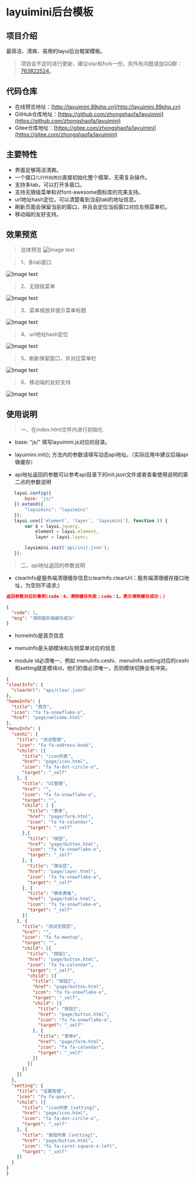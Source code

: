 layuimini后台模板
===============
## 项目介绍
最简洁、清爽、易用的layui后台框架模板。

> 项目会不定时进行更新，建议star和fork一份，另外有问题请加QQ群：[763822524](https://jq.qq.com/?_wv=1027&k=5JRGVfe)。

## 代码仓库
 * 在线预览地址：[http://layuimini.99php.cn](http://layuimini.99php.cn)
 * GitHub仓库地址：[https://github.com/zhongshaofa/layuimini](https://github.com/zhongshaofa/layuimini)
 * Gitee仓库地址：[https://gitee.com/zhongshaofa/layuimini](https://gitee.com/zhongshaofa/layuimini)

## 主要特性
* 界面足够简洁清爽。
* 一个接口`几行代码而已`直接初始化整个框架，无需复杂操作。
* 支持多tab，可以打开多窗口。
* 支持无限级菜单和对font-awesome图标库的完美支持。
* url地址hash定位，可以清楚看到当前tab的地址信息。
* 刷新页面会保留当前的窗口，并且会定位当前窗口对应左侧菜单栏。
* 移动端的友好支持。


## 效果预览
> 总体预览
![Image text](https://files.gitee.com/group1/M00/08/1B/PaAvDF0HLAGAdCe_AAHJ-SJxbfY063.png)

> 1、多tab窗口

![Image text](https://files.gitee.com/group1/M00/08/1B/PaAvDF0HLA-AJlbyAAE1O4Phvsk064.png)
> 2、无限级菜单

![Image text](https://files.gitee.com/group1/M00/08/1B/PaAvDF0HLX6AYWMPAAHzSi_1tD0963.png)
> 3、菜单缩放并提示菜单标题

![Image text](https://files.gitee.com/group1/M00/08/1B/PaAvDF0HLCqAGGizAAHu_4gyQug790.png)
> 4、url地址hash定位

![Image text](https://files.gitee.com/group1/M00/08/1B/PaAvDF0HLAeAVF4_AAFEMLR6XoQ511.png)
> 5、刷新保留窗口，并对应菜单栏

![Image text](https://files.gitee.com/group1/M00/08/1B/PaAvDF0HLCOAZCrkAAHWtRZZWSI386.png)
> 6、移动端的友好支持

![Image text](https://files.gitee.com/group1/M00/08/1B/PaAvDF0HLByAW8hJAACwEN4EWk8201.png)



## 使用说明

> 一、在index.html文件内进行初始化

 * base: "js/"  填写layuimini.js对应的目录。

 * layuimini.init();  方法内的参数请填写动态api地址。（实际应用中建议后端api做缓存）

 * api地址返回的参数可以参考api目录下的init.json文件或者查看使用说明的第二点的参数说明

 ``` js
    layui.config({
        base: "js/"
    }).extend({
        "layuimini": "layuimini"
    });
    layui.use(['element', 'layer', 'layuimini'], function () {
        var $ = layui.jquery,
            element = layui.element,
            layer = layui.layer;

        layuimini.init('api/init.json');
    });
 ```
 
 > 二、api地址返回的参数说明
 
 * clearInfo是服务端清理缓存信息(clearInfo.clearUrl：服务端清理缓存接口地址，为空则不请求;)
 
  ``` json
  返回参数对应的事例(code：0，清除缓存失败；code：1，表示清除缓存成功；)
  
  {
    "code": 1,
    "msg": "清除服务端缓存成功"
  }
   ```
 
 * homeInfo是首页信息
 
 * menuInfo是头部模块和左侧菜单对应的信息
 
 * module id必须唯一，例如 menuInfo.ceshi、menuInfo.setting对应的ceshi和setting就是模块id，他们的值必须唯一，否则模块切换会有冲突。
 
  ``` json
{
  "clearInfo": {
    "clearUrl": "api/clear.json"
  },
  "homeInfo": {
    "title": "首页",
    "icon": "fa fa-snowflake-o",
    "href": "page/welcome.html"
  },
  "menuInfo": {
    "ceshi": {
      "title": "测试管理",
      "icon": "fa fa-address-book",
      "child": [{
        "title": "icon列表",
        "href": "page/icon.html",
        "icon": "fa fa-dot-circle-o",
        "target": "_self"
      }, {
        "title": "UI管理",
        "href": "",
        "icon": "fa fa-snowflake-o",
        "target": "",
        "child": [ {
          "title": "表单",
          "href": "page/form.html",
          "icon": "fa fa-calendar",
          "target": "_self"
        },{
          "title": "按钮",
          "href": "page/button.html",
          "icon": "fa fa-snowflake-o",
          "target": "_self"
        }, {
          "title": "弹出层",
          "href": "page/layer.html",
          "icon": "fa fa-snowflake-o",
          "target": "_self"
        }, {
          "title": "静态表格",
          "href": "page/table.html",
          "icon": "fa fa-snowflake-o",
          "target": "_self"
        }]
      }, {
        "title": "测试无限层",
        "href": "",
        "icon": "fa fa-meetup",
        "target": "",
        "child": [{
          "title": "按钮1",
          "href": "page/button.html",
          "icon": "fa fa-calendar",
          "target": "_self",
          "child": [{
            "title": "按钮2",
            "href": "page/button.html",
            "icon": "fa fa-snowflake-o",
            "target": "_self",
            "child": [{
              "title": "按钮3",
              "href": "page/button.html",
              "icon": "fa fa-snowflake-o",
              "target": "_self"
            }, {
              "title": "表单4",
              "href": "page/form.html",
              "icon": "fa fa-calendar",
              "target": "_self"
            }]
          }]
        }]
      }]
    },
    "setting": {
      "title": "设置管理",
      "icon": "fa fa-gears",
      "child": [{
        "title": "icon列表 [setting]",
        "href": "page/icon.html",
        "icon": "fa fa-dot-circle-o",
        "target": "_self"
      }, {
        "title": "按钮列表 [setting]",
        "href": "page/button.html",
        "icon": "fa fa-caret-square-o-left",
        "target": "_self"
      }]
    }
  }
}
  ```
